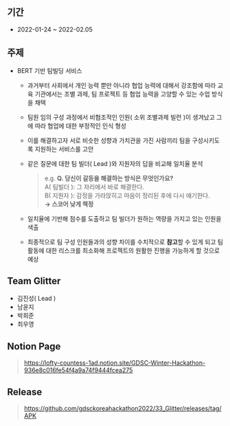 ## 기간
- 2022-01-24 ~ 2022-02.05

## 주제
- BERT 기반 팀빌딩 서비스
    - 과거부터 사회에서 개인 능력 뿐만 아니라 협업 능력에 대해서 강조함에 따라 교육 기관에서는 조별 과제, 팀 프로젝트 등 협업 능력을 고양할 수 있는 수업 방식을 채택
    - 팀원 임의 구성 과정에서 비협조적인 인원( 소위 조별과제 빌런 )이 생겨났고 그에 따라 협업에 대한 부정적인 인식 형성
    - 이를 해결하고자 서로 비슷한 성향과 가치관을 가진 사람끼리 팀을 구성시키도록 지원하는 서비스를 고안
    - 같은 질문에 대한 팀 빌더( Lead )와 지원자의 답을 비교해 일치율 분석
        
        >e.g.
        >**Q. 당신이 갈등을 해결하는 방식은 무엇인가요?**  
        >A( 팀빌더 ): 그 자리에서 바로 해결한다.  
        >B( 지원자 ): 감정을 가라앉히고 마음이 정리된 후에 다시 얘기한다.  
        >**→ 스코어 낮게 책정**  
        
    - 일치율에 기반해 점수를 도출하고 팀 빌더가 원하는 역량을 가지고 있는 인원을 색출
    - 최종적으로 팀 구성 인원들과의 성향 차이를 수치적으로 **참고**할 수 있게 되고 팀 활동에 대한 리스크를 최소화해 프로젝트의 원활한 진행을 가능하게 할 것으로 예상

## Team Glitter
* 김진성( Lead )
* 남윤지
* 박희준
* 최우영
## Notion Page
> https://lofty-countess-1ad.notion.site/GDSC-Winter-Hackathon-936e8c016fe54f4a9a74f9444fcea275
## Release
> https://github.com/gdsckoreahackathon2022/33_Glitter/releases/tag/APK
